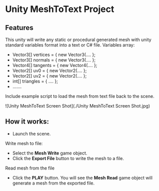 # Unity MeshToText Project

## Features
This unity will write any static or procedural generated mesh with unity standard variables format into a text or C# file.
Variables array: 
* Vector3[] vertices = { new Vector3(.... };
* Vector3[] normals = { new Vector3(.... };
* Vector4[] tangents = { new Vector4(.... };
* Vector2[] uv0 = { new Vector2(.... };
* Vector2[] uv2 = { new Vector2(.... };
* int[] triangles = { .... };
* .......

Include example script to load the mesh from text file back to the scene.


![Unity MeshToText Screen Shot](./Unity MeshToText Screen Shot.jpg)

## How it works:

- Launch the scene.

Write mesh to file:
- Select the **Mesh Write** game object.
- Click the **Export File** button to write the mesh to a file.

Read mesh from the file
- Click the **PLAY** button. You will see the **Mesh Read** game object will generate a mesh from the exported file.
